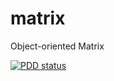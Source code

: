 # matrix
Object-oriented Matrix

[![PDD status](http://www.0pdd.com/svg?name=oridan/matrix)](http://www.0pdd.com/p?name=oridan/matrix)
